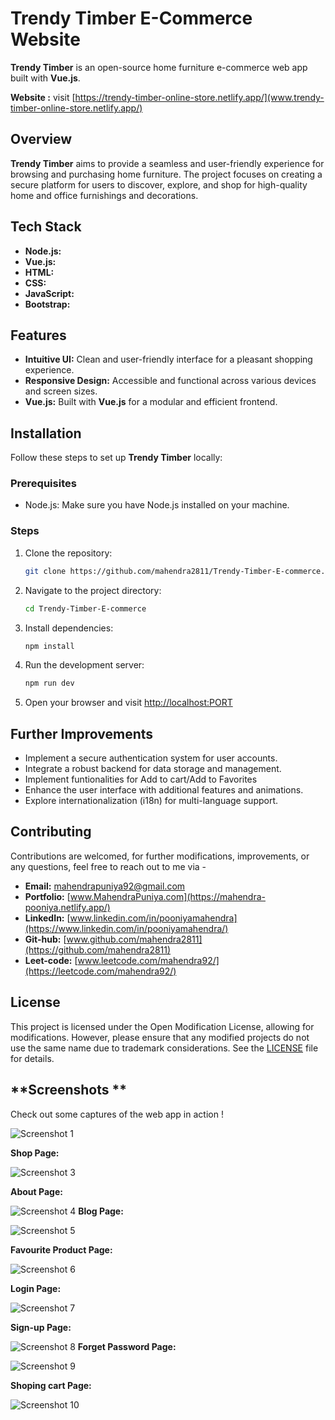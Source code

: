 # **Trendy Timber E-Commerce Website**

**Trendy Timber** is an open-source home furniture e-commerce web app built with **Vue.js**.

**Website :** visit [https://trendy-timber-online-store.netlify.app/](www.trendy-timber-online-store.netlify.app/)

## **Overview**


**Trendy Timber** aims to provide a seamless and user-friendly experience for browsing and purchasing home furniture. The project focuses on creating a secure platform for users to discover, explore, and shop for high-quality home and office furnishings and decorations.

## **Tech Stack**

- **Node.js:**
- **Vue.js:**
- **HTML:**
- **CSS:**
- **JavaScript:**
- **Bootstrap:**

## **Features**

- **Intuitive UI:** Clean and user-friendly interface for a pleasant shopping experience.
- **Responsive Design:** Accessible and functional across various devices and screen sizes.
- **Vue.js:** Built with **Vue.js** for a modular and efficient frontend.


## **Installation**

Follow these steps to set up **Trendy Timber** locally:

### Prerequisites

- Node.js: Make sure you have Node.js installed on your machine.

### Steps

1. Clone the repository:

   ```bash
   git clone https://github.com/mahendra2811/Trendy-Timber-E-commerce.git
   ```

2. Navigate to the project directory:

   ```bash
   cd Trendy-Timber-E-commerce
   ```

3. Install dependencies:

   ```bash
   npm install
   ```

4. Run the development server:

   ```bash
   npm run dev
   ```

5. Open your browser and visit [http://localhost:PORT](http://localhost:PORT)

## **Further Improvements**

- Implement a secure authentication system for user accounts.
- Integrate a robust backend for data storage and management.
- Implement funtionalities for Add to cart/Add to Favorites
- Enhance the user interface with additional features and animations.
- Explore internationalization (i18n) for multi-language support.

## **Contributing**

Contributions are welcomed, for further modifications, improvements, or any questions, feel free to reach out to me via -

- **Email:** [mahendrapuniya92@gmail.com](mailto:mahendrapuniya92@gmail.com)
- **Portfolio:** [www.MahendraPuniya.com](https://mahendra-pooniya.netlify.app/)
- **LinkedIn:** [www.linkedin.com/in/pooniyamahendra](https://www.linkedin.com/in/pooniyamahendra/)
- **Git-hub:** [www.github.com/mahendra2811](https://github.com/mahendra2811)
- **Leet-code:** [www.leetcode.com/mahendra92/](https://leetcode.com/mahendra92/)

## **License**

This project is licensed under the Open Modification License, allowing for modifications. However, please ensure that any modified projects do not use the same name due to trademark considerations. See the [LICENSE](LICENSE) file for details.


## **Screenshots **

Check out some captures of the web app in action !

![Screenshot 1](web_capture/home_full.jpeg)

**Shop Page:**

![Screenshot 3](web_capture/Shop_full.jpeg)

**About Page:**

![Screenshot 4](web_capture/about_full.jpeg)
**Blog Page:**

![Screenshot 5](web_capture/blog.png )

**Favourite Product Page:**

![Screenshot 6](web_capture/FavouriteProduct.jpeg )

**Login Page:**

![Screenshot 7](web_capture/login.jpeg )

**Sign-up Page:**

![Screenshot 8](web_capture/SignUp.jpeg )
**Forget Password Page:**

![Screenshot 9](web_capture/forgetPassword.jpeg )

**Shoping cart  Page:**

![Screenshot 10](web_capture/ShopingCart.jpeg )


